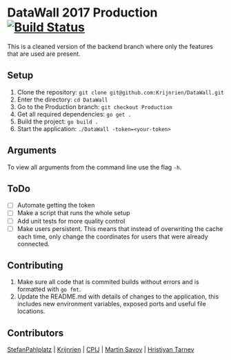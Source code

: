 # DataWall 2017 Production [![Build Status](https://travis-ci.org/Krijnrien/DataWall.svg?branch=Production)](https://travis-ci.org/Krijnrien/DataWall)

This is a cleaned version of the backend branch where only the features that are used are present.

## Setup

1. Clone the repository: `git clone git@github.com:Krijnrien/DataWall.git`
1. Enter the directory: `cd DataWall`
1. Go to the Production branch: `git checkout Production`
1. Get all required dependencies: `go get .`
1. Build the project: `go build .`
1. Start the application: `./DataWall -token=<your-token>`

## Arguments

To view all arguments from the command line use the flag `-h`.

## ToDo

- [ ] Automate getting the token
- [ ] Make a script that runs the whole setup
- [ ] Add unit tests for more quality control
- [ ] Make users persistent. This means that instead of overwriting the cache each time, only change the coordinates for users that were already connected.

## Contributing

1. Make sure all code that is commited builds without errors and is formatted with `go fmt`.
1. Update the README.md with details of changes to the application, this includes new environment variables, exposed ports and useful file locations.

## Contributors

[StefanPahlplatz](https://github.com/StefanPahlplatz) | [Krijnrien](https://github.com/Krijnrien) | [CPIJ](https://github.com/CPIJ) | [Martin Savov](https://github.com/MIT120) | [Hristiyan Tarnev](https://github.com/beasteca)
